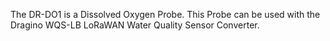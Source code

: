 The DR-DO1 is a Dissolved Oxygen Probe. This Probe can be used with the Dragino WQS-LB LoRaWAN Water Quality Sensor Converter.
